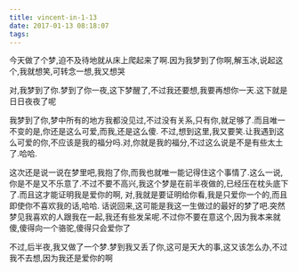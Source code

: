 ```yaml
---
title: vincent-in-1-13
date: 2017-01-13 08:18:07
tags:
---
```


<p>今天做了个梦,迫不及待地就从床上爬起来了啊.因为我梦到了你啊,解玉冰,说起这个,我就想笑,可转念一想,我又想哭<p>

<p>对,我梦到了你.梦到了你一夜,这下梦醒了,不过我还要想,我要再想你一天.这下就是日日夜夜了呢<p>

<p>我梦到了你,梦中所有的地方我都没见过,不过没有关系,只有你,就足够了.而且唯一不变的是,你还是这么可爱,而我,还是这么傻.
   不过,想到这里,我又要笑.让我遇到这么可爱的你,不应该是我的福分吗.对,你就是我的福分,不过这么说是不是有些太土了.哈哈.<p>

<p>这次还是说一说在梦里吧,我抱了你,而我也就唯一能记得住这个事情了.这么一说,你是不是又不乐意了.不过不要不高兴,我这个梦是在前半夜做的,已经压在枕头底下了.而且这才能证明我是爱你的啊,    对,我就是要证明给你看,我是只爱你一个的,而且即使你不喜欢我的话,哈哈.
   话说回来,这可能是我这一生做过的最好的梦了吧.突然梦见我喜欢的人跟我在一起,我还有些发呆呢.不过你不要在意这个,因为我本来就傻,傻得向一个骆驼,傻得只会爱你了<p>

<p>不过,后半夜,我又做了一个梦.梦到我又丢了你,这可是天大的事,这又该怎么办,不过我不去想,因为我还是爱你的啊<p>

